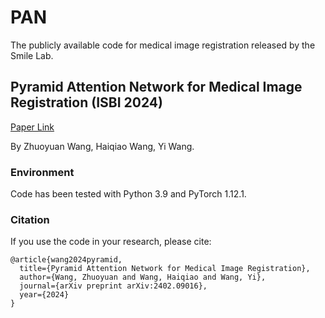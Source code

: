 # PAN
The publicly available code for medical image registration released by the Smile Lab.

## Pyramid Attention Network for Medical Image Registration (ISBI 2024)
[Paper Link](https://arxiv.org/abs/2402.09016)

By Zhuoyuan Wang, Haiqiao Wang, Yi Wang.

### Environment
Code has been tested with Python 3.9 and PyTorch 1.12.1.

### Citation
If you use the code in your research, please cite:
```
@article{wang2024pyramid,
  title={Pyramid Attention Network for Medical Image Registration},
  author={Wang, Zhuoyuan and Wang, Haiqiao and Wang, Yi},
  journal={arXiv preprint arXiv:2402.09016},
  year={2024}
}
```
